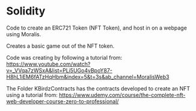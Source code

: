 # Solidity

Code to create an ERC721 Token (NFT Token), and host in on a webpage using Moralis.

Creates  a basic game out of the NFT token.

Code was creating by following a tutorial from: https://www.youtube.com/watch?v=_VVqa7zWSxA&list=PLi5UGo4vBpoY87-H8hL1iEM6fATzHqHbm&index=5&t=3s&ab_channel=MoralisWeb3

The Folder KBirdzContracts has the contracts developed to create an NFT using a tutorial from: https://www.udemy.com/course/the-complete-nft-web-developer-course-zero-to-professional/
